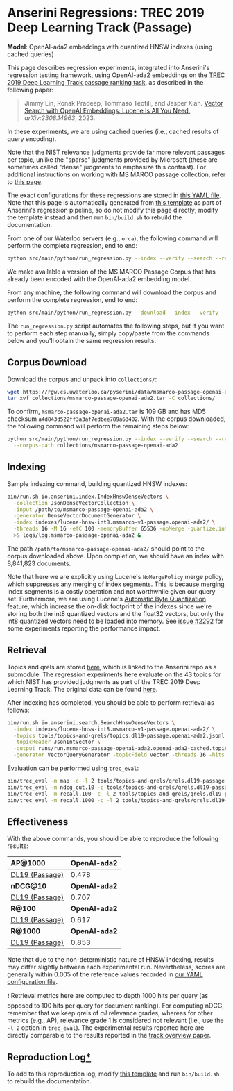 # Anserini Regressions: TREC 2019 Deep Learning Track (Passage)

**Model**: OpenAI-ada2 embeddings with quantized HNSW indexes (using cached queries)

This page describes regression experiments, integrated into Anserini's regression testing framework, using OpenAI-ada2 embeddings on the [TREC 2019 Deep Learning Track passage ranking task](https://trec.nist.gov/data/deep2019.html), as described in the following paper:

> Jimmy Lin, Ronak Pradeep, Tommaso Teofili, and Jasper Xian. [Vector Search with OpenAI Embeddings: Lucene Is All You Need.](https://arxiv.org/abs/2308.14963) _arXiv:2308.14963_, 2023.

In these experiments, we are using cached queries (i.e., cached results of query encoding).

Note that the NIST relevance judgments provide far more relevant passages per topic, unlike the "sparse" judgments provided by Microsoft (these are sometimes called "dense" judgments to emphasize this contrast).
For additional instructions on working with MS MARCO passage collection, refer to [this page](experiments-msmarco-passage.md).

The exact configurations for these regressions are stored in [this YAML file](../../src/main/resources/regression/dl19-passage.openai-ada2.hnsw-int8.cached.yaml).
Note that this page is automatically generated from [this template](../../src/main/resources/docgen/templates/dl19-passage.openai-ada2.hnsw-int8.cached.template) as part of Anserini's regression pipeline, so do not modify this page directly; modify the template instead and then run `bin/build.sh` to rebuild the documentation.

From one of our Waterloo servers (e.g., `orca`), the following command will perform the complete regression, end to end:

```bash
python src/main/python/run_regression.py --index --verify --search --regression dl19-passage.openai-ada2.hnsw-int8.cached
```

We make available a version of the MS MARCO Passage Corpus that has already been encoded with the OpenAI-ada2 embedding model.

From any machine, the following command will download the corpus and perform the complete regression, end to end:

```bash
python src/main/python/run_regression.py --download --index --verify --search --regression dl19-passage.openai-ada2.hnsw-int8.cached
```

The `run_regression.py` script automates the following steps, but if you want to perform each step manually, simply copy/paste from the commands below and you'll obtain the same regression results.

## Corpus Download

Download the corpus and unpack into `collections/`:

```bash
wget https://rgw.cs.uwaterloo.ca/pyserini/data/msmarco-passage-openai-ada2.tar -P collections/
tar xvf collections/msmarco-passage-openai-ada2.tar -C collections/
```

To confirm, `msmarco-passage-openai-ada2.tar` is 109 GB and has MD5 checksum `a4d843d522ff3a3af7edbee789a63402`.
With the corpus downloaded, the following command will perform the remaining steps below:

```bash
python src/main/python/run_regression.py --index --verify --search --regression dl19-passage.openai-ada2.hnsw-int8.cached \
  --corpus-path collections/msmarco-passage-openai-ada2
```

## Indexing

Sample indexing command, building quantized HNSW indexes:

```bash
bin/run.sh io.anserini.index.IndexHnswDenseVectors \
  -collection JsonDenseVectorCollection \
  -input /path/to/msmarco-passage-openai-ada2 \
  -generator DenseVectorDocumentGenerator \
  -index indexes/lucene-hnsw-int8.msmarco-v1-passage.openai-ada2/ \
  -threads 16 -M 16 -efC 100 -memoryBuffer 65536 -noMerge -quantize.int8 \
  >& logs/log.msmarco-passage-openai-ada2 &
```

The path `/path/to/msmarco-passage-openai-ada2/` should point to the corpus downloaded above.
Upon completion, we should have an index with 8,841,823 documents.

Note that here we are explicitly using Lucene's `NoMergePolicy` merge policy, which suppresses any merging of index segments.
This is because merging index segments is a costly operation and not worthwhile given our query set.
Furthermore, we are using Lucene's [Automatic Byte Quantization](https://www.elastic.co/search-labs/blog/articles/scalar-quantization-in-lucene) feature, which increase the on-disk footprint of the indexes since we're storing both the int8 quantized vectors and the float32 vectors, but only the int8 quantized vectors need to be loaded into memory.
See [issue #2292](https://github.com/castorini/anserini/issues/2292) for some experiments reporting the performance impact.

## Retrieval

Topics and qrels are stored [here](https://github.com/castorini/anserini-tools/tree/master/topics-and-qrels), which is linked to the Anserini repo as a submodule.
The regression experiments here evaluate on the 43 topics for which NIST has provided judgments as part of the TREC 2019 Deep Learning Track.
The original data can be found [here](https://trec.nist.gov/data/deep2019.html).

After indexing has completed, you should be able to perform retrieval as follows:

```bash
bin/run.sh io.anserini.search.SearchHnswDenseVectors \
  -index indexes/lucene-hnsw-int8.msmarco-v1-passage.openai-ada2/ \
  -topics tools/topics-and-qrels/topics.dl19-passage.openai-ada2.jsonl.gz \
  -topicReader JsonIntVector \
  -output runs/run.msmarco-passage-openai-ada2.openai-ada2-cached.topics.dl19-passage.openai-ada2.jsonl.txt \
  -generator VectorQueryGenerator -topicField vector -threads 16 -hits 1000 -efSearch 1000 &
```

Evaluation can be performed using `trec_eval`:

```bash
bin/trec_eval -m map -c -l 2 tools/topics-and-qrels/qrels.dl19-passage.txt runs/run.msmarco-passage-openai-ada2.openai-ada2-cached.topics.dl19-passage.openai-ada2.jsonl.txt
bin/trec_eval -m ndcg_cut.10 -c tools/topics-and-qrels/qrels.dl19-passage.txt runs/run.msmarco-passage-openai-ada2.openai-ada2-cached.topics.dl19-passage.openai-ada2.jsonl.txt
bin/trec_eval -m recall.100 -c -l 2 tools/topics-and-qrels/qrels.dl19-passage.txt runs/run.msmarco-passage-openai-ada2.openai-ada2-cached.topics.dl19-passage.openai-ada2.jsonl.txt
bin/trec_eval -m recall.1000 -c -l 2 tools/topics-and-qrels/qrels.dl19-passage.txt runs/run.msmarco-passage-openai-ada2.openai-ada2-cached.topics.dl19-passage.openai-ada2.jsonl.txt
```

## Effectiveness

With the above commands, you should be able to reproduce the following results:

| **AP@1000**                                                                                                  | **OpenAI-ada2**|
|:-------------------------------------------------------------------------------------------------------------|-----------|
| [DL19 (Passage)](https://trec.nist.gov/data/deep2020.html)                                                   | 0.478     |
| **nDCG@10**                                                                                                  | **OpenAI-ada2**|
| [DL19 (Passage)](https://trec.nist.gov/data/deep2020.html)                                                   | 0.707     |
| **R@100**                                                                                                    | **OpenAI-ada2**|
| [DL19 (Passage)](https://trec.nist.gov/data/deep2020.html)                                                   | 0.617     |
| **R@1000**                                                                                                   | **OpenAI-ada2**|
| [DL19 (Passage)](https://trec.nist.gov/data/deep2020.html)                                                   | 0.853     |

Note that due to the non-deterministic nature of HNSW indexing, results may differ slightly between each experimental run.
Nevertheless, scores are generally within 0.005 of the reference values recorded in [our YAML configuration file](../../src/main/resources/regression/dl19-passage.openai-ada2.hnsw-int8.cached.yaml).

❗ Retrieval metrics here are computed to depth 1000 hits per query (as opposed to 100 hits per query for document ranking).
For computing nDCG, remember that we keep qrels of _all_ relevance grades, whereas for other metrics (e.g., AP), relevance grade 1 is considered not relevant (i.e., use the `-l 2` option in `trec_eval`).
The experimental results reported here are directly comparable to the results reported in the [track overview paper](https://arxiv.org/abs/2003.07820).

## Reproduction Log[*](reproducibility.md)

To add to this reproduction log, modify [this template](../../src/main/resources/docgen/templates/dl19-passage.openai-ada2.hnsw-int8.cached.template) and run `bin/build.sh` to rebuild the documentation.
